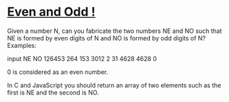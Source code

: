 # [Even and Odd !](https://www.codewars.com/kata/594adadee075005308000122) #

Given a number N, can you fabricate the two numbers NE and NO such that NE is formed by even digits of N and NO is formed by odd digits of N? Examples:

input     NE        NO
126453    264	      153
3012      2         31
4628      4628       0

0 is considered as an even number.

In C and JavaScript you should return an array of two elements such as the first is NE and the second is NO.
